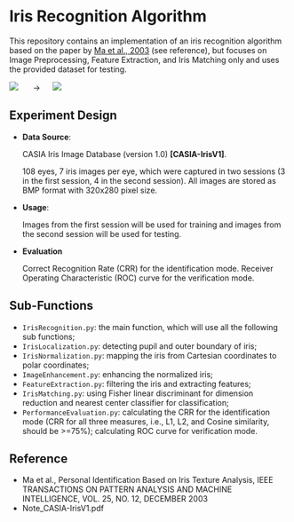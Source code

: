 # Iris Recognition Algorithm

This repository contains an implementation of an iris recognition algorithm based on the paper by [Ma et al., 2003](https://ieeexplore.ieee.org/document/1251145) (see reference), but focuses on Image Preprocessing, Feature Extraction, and Iris Matching only and uses the provided dataset for testing.

<kbd>
<img src="https://user-images.githubusercontent.com/114009025/230469011-21655c5c-987d-4175-9954-ebece83336fd.png">
</kbd>
&emsp; &rarr; &emsp; 
<kbd>
<img src="https://user-images.githubusercontent.com/114009025/230469095-454d826f-d2e6-43a2-9ec7-ed83d5479a94.png">
</kbd>


## Experiment Design
- **Data Source**: 

  CASIA Iris Image Database (version 1.0) **[CASIA-IrisV1]**.
  
  108 eyes, 7 iris images per eye, which were captured in two sessions (3 in the first session, 4 in the second session). All images are stored as BMP format with 320x280 pixel size.
- **Usage**: 
  
    Images from the first session will be used for training and images from the second session will be used for testing.
- **Evaluation**

  Correct Recognition Rate (CRR) for the identification mode.
  Receiver Operating Characteristic (ROC) curve for the verification mode.

## Sub-Functions
- `IrisRecognition.py`: the main function, which will use all the following sub functions;
- `IrisLocalization.py`: detecting pupil and outer boundary of iris;
- `IrisNormalization.py`: mapping the iris from Cartesian coordinates to polar coordinates;
- `ImageEnhancement.py`: enhancing the normalized iris;
- `FeatureExtraction.py`: filtering the iris and extracting features;
- `IrisMatching.py`: using Fisher linear discriminant for dimension reduction and nearest center classifier for classification;
- `PerformanceEvaluation.py`: calculating the CRR for the identification mode (CRR for all three measures, i.e., L1, L2, and Cosine similarity, should be >=75%); calculating ROC curve for verification mode.

## Reference
- Ma et al., Personal Identification Based on Iris Texture Analysis, IEEE TRANSACTIONS ON PATTERN ANALYSIS AND MACHINE INTELLIGENCE, VOL. 25, NO. 12, DECEMBER 2003
- Note_CASIA-IrisV1.pdf
